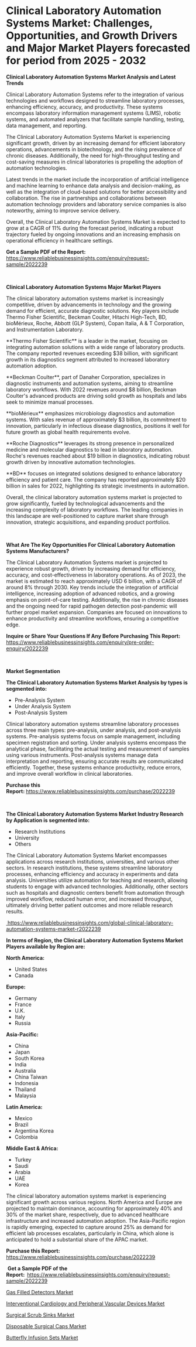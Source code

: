 <p><h1>Clinical Laboratory Automation Systems Market: Challenges, Opportunities, and Growth Drivers and Major Market Players forecasted for period from 2025 - 2032</h1></p><p><strong>Clinical Laboratory Automation Systems Market Analysis and Latest Trends</strong></p>
<p><p>Clinical Laboratory Automation Systems refer to the integration of various technologies and workflows designed to streamline laboratory processes, enhancing efficiency, accuracy, and productivity. These systems encompass laboratory information management systems (LIMS), robotic systems, and automated analyzers that facilitate sample handling, testing, data management, and reporting.</p><p>The Clinical Laboratory Automation Systems Market is experiencing significant growth, driven by an increasing demand for efficient laboratory operations, advancements in biotechnology, and the rising prevalence of chronic diseases. Additionally, the need for high-throughput testing and cost-saving measures in clinical laboratories is propelling the adoption of automation technologies.</p><p>Latest trends in the market include the incorporation of artificial intelligence and machine learning to enhance data analysis and decision-making, as well as the integration of cloud-based solutions for better accessibility and collaboration. The rise in partnerships and collaborations between automation technology providers and laboratory service companies is also noteworthy, aiming to improve service delivery.</p><p>Overall, the Clinical Laboratory Automation Systems Market is expected to grow at a CAGR of 11% during the forecast period, indicating a robust trajectory fueled by ongoing innovations and an increasing emphasis on operational efficiency in healthcare settings.</p></p>
<p><strong>Get a Sample PDF of the Report:&nbsp;</strong> <a href="https://www.reliablebusinessinsights.com/enquiry/request-sample/2022239?utm_campaign=62&utm_medium=2&utm_source=Github&utm_content=ia&utm_term=04032025&utm_id=clinical-laboratory-automation-systems">https://www.reliablebusinessinsights.com/enquiry/request-sample/2022239</a></p>
<p>&nbsp;</p>
<p><strong>Clinical Laboratory Automation Systems Major Market Players</strong></p>
<p><p>The clinical laboratory automation systems market is increasingly competitive, driven by advancements in technology and the growing demand for efficient, accurate diagnostic solutions. Key players include Thermo Fisher Scientific, Beckman Coulter, Hitachi High-Tech, BD, bioMérieux, Roche, Abbott (GLP System), Copan Italia, A & T Corporation, and Instrumentation Laboratory.</p><p>**Thermo Fisher Scientific** is a leader in the market, focusing on integrating automation solutions with a wide range of laboratory products. The company reported revenues exceeding $38 billion, with significant growth in its diagnostics segment attributed to increased laboratory automation adoption.</p><p>**Beckman Coulter**, part of Danaher Corporation, specializes in diagnostic instruments and automation systems, aiming to streamline laboratory workflows. With 2022 revenues around $8 billion, Beckman Coulter's advanced products are driving solid growth as hospitals and labs seek to minimize manual processes.</p><p>**bioMérieux** emphasizes microbiology diagnostics and automation systems. With sales revenue of approximately $3 billion, its commitment to innovation, particularly in infectious disease diagnostics, positions it well for future growth as global health requirements evolve.</p><p>**Roche Diagnostics** leverages its strong presence in personalized medicine and molecular diagnostics to lead in laboratory automation. Roche's revenues reached about $19 billion in diagnostics, indicating robust growth driven by innovative automation technologies.</p><p>**BD** focuses on integrated solutions designed to enhance laboratory efficiency and patient care. The company has reported approximately $20 billion in sales for 2022, highlighting its strategic investments in automation.</p><p>Overall, the clinical laboratory automation systems market is projected to grow significantly, fueled by technological advancements and the increasing complexity of laboratory workflows. The leading companies in this landscape are well-positioned to capture market share through innovation, strategic acquisitions, and expanding product portfolios.</p></p>
<p>&nbsp;</p>
<p><strong>What Are The Key Opportunities For Clinical Laboratory Automation Systems Manufacturers?</strong></p>
<p><p>The Clinical Laboratory Automation Systems market is projected to experience robust growth, driven by increasing demand for efficiency, accuracy, and cost-effectiveness in laboratory operations. As of 2023, the market is estimated to reach approximately USD 6 billion, with a CAGR of around 8% through 2030. Key trends include the integration of artificial intelligence, increasing adoption of advanced robotics, and a growing emphasis on point-of-care testing. Additionally, the rise in chronic diseases and the ongoing need for rapid pathogen detection post-pandemic will further propel market expansion. Companies are focused on innovations to enhance productivity and streamline workflows, ensuring a competitive edge.</p></p>
<p><strong>Inquire or Share Your Questions If Any Before Purchasing This Report:</strong> <a href="https://www.reliablebusinessinsights.com/enquiry/pre-order-enquiry/2022239?utm_campaign=62&utm_medium=2&utm_source=Github&utm_content=ia&utm_term=04032025&utm_id=clinical-laboratory-automation-systems">https://www.reliablebusinessinsights.com/enquiry/pre-order-enquiry/2022239</a></p>
<p>&nbsp;</p>
<p><strong>Market Segmentation</strong></p>
<p><strong>The Clinical Laboratory Automation Systems Market Analysis by types is segmented into:</strong></p>
<p><ul><li>Pre-Analysis System</li><li>Under Analysis System</li><li>Post-Analysis System</li></ul></p>
<p><p>Clinical laboratory automation systems streamline laboratory processes across three main types: pre-analysis, under analysis, and post-analysis systems. Pre-analysis systems focus on sample management, including specimen registration and sorting. Under analysis systems encompass the analytical phase, facilitating the actual testing and measurement of samples using various instruments. Post-analysis systems manage data interpretation and reporting, ensuring accurate results are communicated efficiently. Together, these systems enhance productivity, reduce errors, and improve overall workflow in clinical laboratories.</p></p>
<p><strong>Purchase this Report:&nbsp;</strong><a href="https://www.reliablebusinessinsights.com/purchase/2022239?utm_campaign=62&utm_medium=2&utm_source=Github&utm_content=ia&utm_term=04032025&utm_id=clinical-laboratory-automation-systems">https://www.reliablebusinessinsights.com/purchase/2022239</a></p>
<p>&nbsp;</p>
<p><strong>The Clinical Laboratory Automation Systems Market Industry Research by Application is segmented into:</strong></p>
<p><ul><li>Research Institutions</li><li>University</li><li>Others</li></ul></p>
<p><p>The Clinical Laboratory Automation Systems Market encompasses applications across research institutions, universities, and various other sectors. In research institutions, these systems streamline laboratory processes, enhancing efficiency and accuracy in experiments and data analysis. Universities utilize automation for teaching and research, allowing students to engage with advanced technologies. Additionally, other sectors such as hospitals and diagnostic centers benefit from automation through improved workflow, reduced human error, and increased throughput, ultimately driving better patient outcomes and more reliable research results.</p></p>
<p><a href="https://www.reliablebusinessinsights.com/global-clinical-laboratory-automation-systems-market-r2022239?utm_campaign=62&utm_medium=2&utm_source=Github&utm_content=ia&utm_term=04032025&utm_id=clinical-laboratory-automation-systems">&nbsp;https://www.reliablebusinessinsights.com/global-clinical-laboratory-automation-systems-market-r2022239</a></p>
<p><strong>In terms of Region, the Clinical Laboratory Automation Systems Market Players available by Region are:</strong></p>
<p>
    <p> <strong> North America: </strong>
        <ul>
            <li>United States</li>
            <li>Canada</li>
        </ul>
        </p> 
    <p> <strong> Europe: </strong>
        <ul>
            <li>Germany</li>
            <li>France</li>
            <li>U.K.</li>
            <li>Italy</li>
            <li>Russia</li>
        </ul>
        </p> 
    <p> <strong> Asia-Pacific: </strong>
        <ul>
            <li>China</li>
            <li>Japan</li>
            <li>South Korea</li>
            <li>India</li>
            <li>Australia</li>
            <li>China Taiwan</li>
            <li>Indonesia</li>
            <li>Thailand</li>
            <li>Malaysia</li>
        </ul>
        </p> 
    <p> <strong> Latin America: </strong>
        <ul>
            <li>Mexico</li>
            <li>Brazil</li>
            <li>Argentina Korea</li>
            <li>Colombia</li>
        </ul>
        </p> 
    <p> <strong> Middle East & Africa: </strong>
        <ul>
            <li>Turkey</li>
            <li>Saudi</li>
            <li>Arabia</li>
            <li>UAE</li>
            <li>Korea</li>
        </ul>
    </p>
    </p>
<p><p>The clinical laboratory automation systems market is experiencing significant growth across various regions. North America and Europe are projected to maintain dominance, accounting for approximately 40% and 30% of the market share, respectively, due to advanced healthcare infrastructure and increased automation adoption. The Asia-Pacific region is rapidly emerging, expected to capture around 25% as demand for efficient lab processes escalates, particularly in China, which alone is anticipated to hold a substantial share of the APAC market.</p></p>
<p><strong>Purchase this Report: </strong><a href="https://www.reliablebusinessinsights.com/purchase/2022239?utm_campaign=62&utm_medium=2&utm_source=Github&utm_content=ia&utm_term=04032025&utm_id=clinical-laboratory-automation-systems">https://www.reliablebusinessinsights.com/purchase/2022239</a></p>
<p>&nbsp;<strong>Get a Sample PDF of the Report:&nbsp;&nbsp;</strong><a href="https://www.reliablebusinessinsights.com/enquiry/request-sample/2022239?utm_campaign=62&utm_medium=2&utm_source=Github&utm_content=ia&utm_term=04032025&utm_id=clinical-laboratory-automation-systems">https://www.reliablebusinessinsights.com/enquiry/request-sample/2022239</a></p>
<p><strong></strong></p>
<p><p><a href="https://github.com/pichuaadh0/Market-Research-Report-List-1/blob/main/gas-filled-detectors-market.md?utm_campaign=62&utm_medium=2&utm_source=Github&utm_content=ia&utm_term=04032025&utm_id=clinical-laboratory-automation-systems">Gas Filled Detectors Market</a></p><p><a href="https://github.com/oshrykauraj7/Market-Research-Report-List-1/blob/main/interventional-cardiology-and-peripheral-vascular-devices-market.md?utm_campaign=62&utm_medium=2&utm_source=Github&utm_content=ia&utm_term=04032025&utm_id=clinical-laboratory-automation-systems">Interventional Cardiology and Peripheral Vascular Devices Market</a></p><p><a href="https://github.com/lemiranajd/Market-Research-Report-List-1/blob/main/surgical-scrub-sinks-market.md?utm_campaign=62&utm_medium=2&utm_source=Github&utm_content=ia&utm_term=04032025&utm_id=clinical-laboratory-automation-systems">Surgical Scrub Sinks Market</a></p><p><a href="https://github.com/sanghpavao1n/Market-Research-Report-List-1/blob/main/disposable-surgical-caps-market.md?utm_campaign=62&utm_medium=2&utm_source=Github&utm_content=ia&utm_term=04032025&utm_id=clinical-laboratory-automation-systems">Disposable Surgical Caps Market</a></p><p><a href="https://github.com/ogbadujonito22/Market-Research-Report-List-1/blob/main/butterfly-infusion-sets-market.md?utm_campaign=62&utm_medium=2&utm_source=Github&utm_content=ia&utm_term=04032025&utm_id=clinical-laboratory-automation-systems">Butterfly Infusion Sets Market</a></p></p>